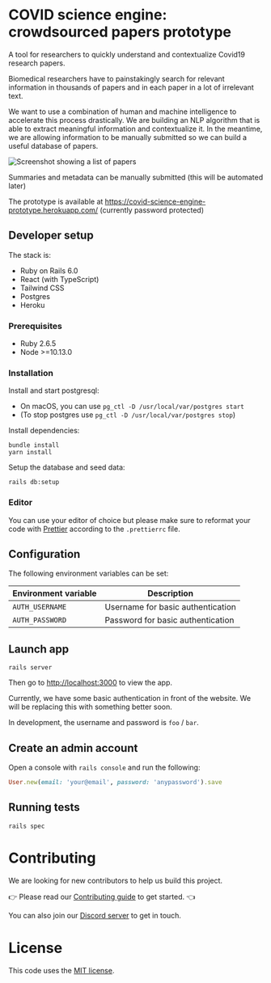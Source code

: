# COVID science engine: crowdsourced papers prototype

A tool for researchers to quickly understand and contextualize Covid19 research papers.

Biomedical researchers have to painstakingly search for relevant information in thousands of papers and in each paper in a lot of irrelevant text.

We want to use a combination of human and machine intelligence to accelerate this process drastically. We are building an NLP algorithm that is able to extract meaningful information and contextualize it. In the meantime, we are allowing information to be manually submitted
so we can build a useful database of papers.

![Screenshot showing a list of papers](docs/screenshot.png)

Summaries and metadata can be manually submitted (this will be automated later)

The prototype is available at https://covid-science-engine-prototype.herokuapp.com/ (currently password protected)

## Developer setup

The stack is:

- Ruby on Rails 6.0
- React (with TypeScript)
- Tailwind CSS
- Postgres
- Heroku

### Prerequisites
- Ruby 2.6.5
- Node >=10.13.0

### Installation

Install and start postgresql:

- On macOS, you can use `pg_ctl -D /usr/local/var/postgres start`
- (To stop postgres use `pg_ctl -D /usr/local/var/postgres stop`)

Install dependencies:

```
bundle install
yarn install
```

Setup the database and seed data:

```
rails db:setup
```

### Editor

You can use your editor of choice but please make sure to reformat your code with [Prettier](https://www.moeckernkiez.de/quartier-moeckernkiez/freie-wohnungen/kosten/) according to the `.prettierrc` file.

## Configuration

The following environment variables can be set:

| Environment variable | Description                       |
| -------------------- | --------------------------------- |
| `AUTH_USERNAME`      | Username for basic authentication |
| `AUTH_PASSWORD`      | Password for basic authentication |

## Launch app

```
rails server
```

Then go to [http://localhost:3000](http://localhost:3000) to view the app.

Currently, we have some basic authentication in front of the website. We will be replacing this with something better soon.

In development, the username and password is `foo` / `bar`.

## Create an admin account
Open a console with `rails console` and run the following:

```ruby
User.new(email: 'your@email', password: 'anypassword').save
```

## Running tests

```
rails spec
```

# Contributing

We are looking for new contributors to help us build this project.

👉 Please read our [Contributing guide](CONTRIBUTING.md) to get started. 👈

You can also join our [Discord server](https://discord.gg/V6kzVAS) to get in touch.

# License

This code uses the [MIT license](LICENSE).
